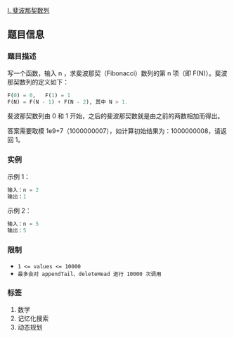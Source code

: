 [I. 斐波那契数列](https://leetcode-cn.com/problems/fei-bo-na-qi-shu-lie-lcof/)

## 题目信息

### 题目描述

写一个函数，输入 n ，求斐波那契（Fibonacci）数列的第 n 项（即 F(N)）。斐波那契数列的定义如下：

```python
F(0) = 0,   F(1) = 1
F(N) = F(N - 1) + F(N - 2), 其中 N > 1.
```


斐波那契数列由 0 和 1 开始，之后的斐波那契数就是由之前的两数相加而得出。

答案需要取模 1e9+7（1000000007），如计算初始结果为：1000000008，请返回 1。


### 实例

示例 1：

```python
输入：n = 2
输出：1
```

示例 2：

```python
输入：n = 5
输出：5
```

### 限制

* `1 <= values <= 10000`
* `最多会对 appendTail、deleteHead 进行 10000 次调用`

### 标签

1. 数学
2. 记忆化搜索
3. 动态规划